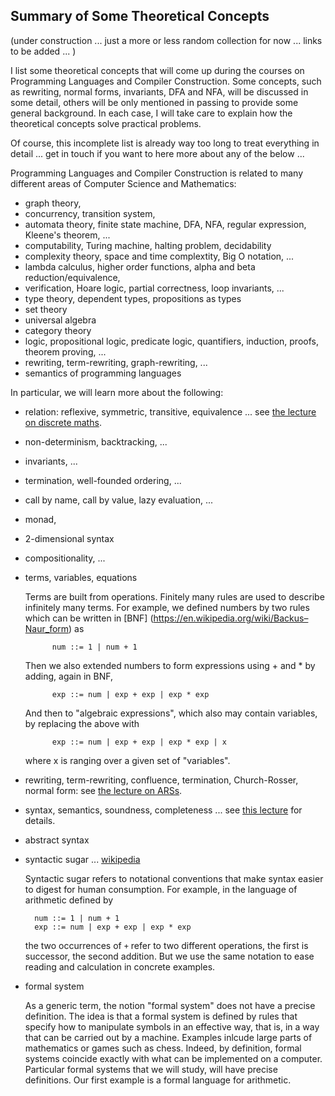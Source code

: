 ## Summary of Some Theoretical Concepts

(under construction ... just a more or less random collection for now ... links to be added ... )

I list some theoretical concepts that will come up during the courses on Programming Languages and Compiler Construction. Some concepts, such as rewriting, normal forms, invariants, DFA and NFA, will be discussed in some detail, others will be only mentioned in passing to provide some general background. In each case, I will take care to explain how the theoretical concepts solve practical problems. 

Of course, this incomplete list is already way too long to treat everything in detail ... get in touch if you want to here more about any of the below ...

Programming Languages and Compiler Construction is related to many different areas of Computer Science and Mathematics:

- graph theory, 
- concurrency, transition system, 
- automata theory, finite state machine, DFA, NFA, regular expression, Kleene's theorem, ...
- computability, Turing machine, halting problem, decidability
- complexity theory, space and time complextity, Big O notation, ...
- lambda calculus, higher order functions, alpha and beta reduction/equivalence, 
- verification, Hoare logic, partial correctness, loop invariants, ...
- type theory, dependent types, propositions as types
- set theory
- universal algebra
- category theory
- logic, propositional logic, predicate logic, quantifiers, induction, proofs, theorem proving, ...
- rewriting, term-rewriting, graph-rewriting, ...
- semantics of programming languages

In particular, we will learn more about the following:

- relation: reflexive, symmetric, transitive, equivalence ... see [the lecture on discrete maths]().
- non-determinism, backtracking, ...
- invariants, ...
- termination, well-founded ordering, ...
- call by name, call by value, lazy evaluation, ...
- monad, 

- 2-dimensional syntax

- compositionality, ...

- terms, variables, equations

    Terms are built from operations. Finitely many rules are used to describe   infinitely many terms.
    For example, we defined numbers by two rules which can be written in [BNF]  (https://en.wikipedia.org/wiki/Backus–Naur_form) as

            num ::= 1 | num + 1

    Then we also extended numbers to form expressions using + and * by  adding, again in BNF,

            exp ::= num | exp + exp | exp * exp

    And then to "algebraic expressions", which also may contain variables, by   replacing the above with

            exp ::= num | exp + exp | exp * exp | x

    where x is ranging over a given set of "variables".

- rewriting, term-rewriting, confluence, termination, Church-Rosser, normal form: see [the lecture on ARSs]().

- syntax, semantics, soundness, completeness ... see [this lecture]() for details.

- abstract syntax

- syntactic sugar ... [wikipedia](https://en.wikipedia.org/wiki/Syntactic_sugar)

    Syntactic sugar refers to notational conventions that make syntax easier to digest for human consumption. For example, in the language of arithmetic defined by 

        num ::= 1 | num + 1
        exp ::= num | exp + exp | exp * exp
        
    the two occurrences of `+` refer to two different operations, the first is successor, the second addition. But we use the same notation to ease reading and calculation in concrete examples.

- formal system

    As a generic term, the notion "formal system" does not have a precise   definition. The idea is that a formal system is defined by rules that     specify how to manipulate symbols in an effective way, that is, in a way    that can be carried out by a machine. Examples inlcude large parts of  mathematics or games such as chess. Indeed, by definition, formal systems    coincide exactly with what can be implemented on a computer. Particular    formal systems that we will study, will have precise definitions. Our  first example is a formal language for arithmetic.
